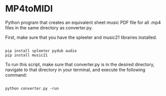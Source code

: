 # MP4toMIDI
Python program that creates an equivalent sheet music PDF file for all .mp4 files in 
the same directory as converter.py.

First, make sure that you have the spleeter and music21 libraries installed.

```

pip install spleeter pydub audio
pip install music21

```

To run this script, make sure that converter.py is in the desired directory, 
navigate to that directory in your terminal, and execute the following command:

```

python converter.py -run

```
